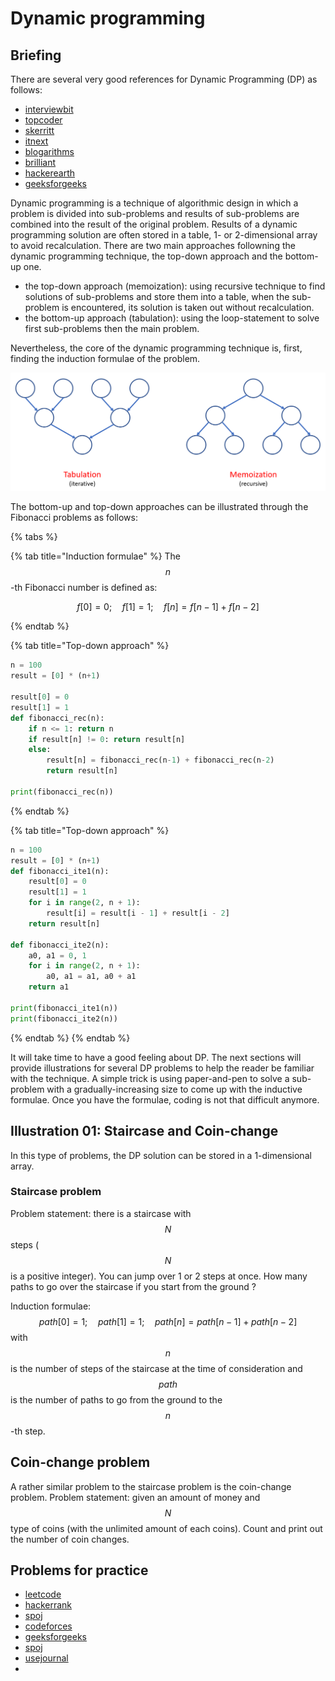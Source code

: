 # Dynamic programming

## Briefing
There are several very good references for Dynamic Programming (DP) as follows:

* [interviewbit](https://www.interviewbit.com/courses/programming/topics/dynamic-programming/)
* [topcoder](https://www.topcoder.com/community/competitive-programming/tutorials/dynamic-programming-from-novice-to-advanced/)
* [skerritt](https://skerritt.blog/dynamic-programming/)
* [itnext](https://itnext.io/introduction-to-multi-dimensional-dynamic-programming-666b095b2e7b)
* [blogarithms](https://blogarithms.github.io/articles/2019-03/cracking-dp-part-one)
* [brilliant](https://brilliant.org/wiki/problem-solving-dynamic-programming/)
* [hackerearth](https://www.hackerearth.com/practice/algorithms/dynamic-programming/introduction-to-dynamic-programming-1/tutorial/)
* [geeksforgeeks](https://www.geeksforgeeks.org/dynamic-programming/)

Dynamic programming is a technique of algorithmic design in which a problem is divided into sub-problems and results of sub-problems are combined into the result of the original problem. Results of a dynamic programming solution are often stored in a table, 1- or 2-dimensional array to avoid recalculation. There are two main approaches followning the dynamic programming technique, the top-down approach and the bottom-up one. 

- the top-down approach (memoization): using recursive technique to find solutions of sub-problems and store them into a table, when the sub-problem is encountered, its solution is taken out without recalculation.
- the bottom-up approach (tabulation): using the loop-statement to solve first sub-problems then the main problem.

Nevertheless, the core of the dynamic programming technique is, first, finding the induction formulae of the problem.

![Illustration of general dynamic programming technique](../../.gitbook/assets/dp_general.png)

The bottom-up and top-down approaches can be illustrated through the Fibonacci problems as follows:

{% tabs %}

{% tab title="Induction formulae" %}
The $$n$$-th Fibonacci number is defined as: 

$$ f[0] = 0; \quad f[1] = 1; \quad f[n] = f[n-1] + f[n-2]$$

{% endtab %}

{% tab title="Top-down approach" %}
```python
n = 100
result = [0] * (n+1)

result[0] = 0
result[1] = 1
def fibonacci_rec(n):
    if n <= 1: return n
    if result[n] != 0: return result[n]
    else:
        result[n] = fibonacci_rec(n-1) + fibonacci_rec(n-2)
        return result[n]
        
print(fibonacci_rec(n))        
```
{% endtab %}

{% tab title="Top-down approach" %}
```python
n = 100
result = [0] * (n+1) 
def fibonacci_ite1(n):
    result[0] = 0
    result[1] = 1
    for i in range(2, n + 1):
        result[i] = result[i - 1] + result[i - 2]
    return result[n]
    
def fibonacci_ite2(n):
    a0, a1 = 0, 1
    for i in range(2, n + 1):
        a0, a1 = a1, a0 + a1
    return a1
    
print(fibonacci_ite1(n))
print(fibonacci_ite2(n))
```
{% endtab %}
{% endtab %}
  
It will take time to have a good feeling about DP. The next sections will provide illustrations for several DP problems to help the reader be familiar with the technique. A simple trick is using paper-and-pen to solve a sub-problem with a gradually-increasing size to come up with the inductive formulae. Once you have the formulae, coding is not that difficult anymore. 

## Illustration 01: Staircase and Coin-change
In this type of problems, the DP solution can be stored in a 1-dimensional array.

### Staircase problem
Problem statement: there is a staircase with $$N$$ steps ($$N$$ is a positive integer). You can jump over 1 or 2 steps at once. How many paths to go over the staircase if you start from the ground ?

Induction formulae: $$ path[0] = 1; \quad path[1] = 1; \quad path[n] = path[n-1] + path[n-2]$$ with $$n$$ is the number of steps of the staircase at the time of consideration and $$path$$ is the number of paths to go from the ground to the $$n$$-th step.

## Coin-change problem
A rather similar problem to the staircase problem is the coin-change problem. Problem statement: given an amount of money and $$N$$ type of coins (with the unlimited amount of each coins). Count and print out the number of coin changes.



## Problems for practice

* [leetcode](https://leetcode.com/tag/dynamic-programming/)
* [hackerrank](https://www.hackerrank.com/domains/algorithms?filters%5Bsubdomains%5D%5B%5D=dynamic-programming)
* [spoj](https://apps.topcoder.com/forums/?module=Thread&start=0&threadID=674592)
* [codeforces](https://codeforces.com/blog/entry/325)
* [geeksforgeeks](https://practice.geeksforgeeks.org/explore/?category%5B%5D=Dynamic%20Programming&page=1&sortBy=accuracy)
* [spoj](https://www.spoj.com/problems/tag/dynamic-programming)
* [usejournal](https://blog.usejournal.com/top-50-dynamic-programming-practice-problems-4208fed71aa3)
* 
